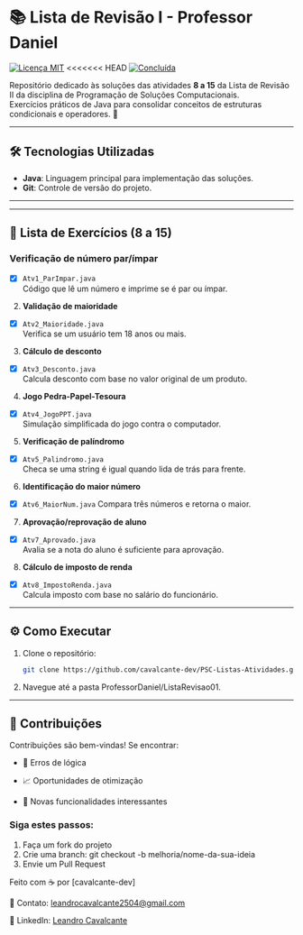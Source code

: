 # 📚 Lista de Revisão I - Professor Daniel

[![Licença MIT](https://img.shields.io/badge/Licença-MIT-blue)](LICENSE)
<<<<<<< HEAD
[![Concluída](https://img.shields.io/badge/Concluída-brightgreen)](https://github.com/cavalcante-dev/PSC-Listas-Atividades/tree/main/ProfessorGlender/Lista03)

Repositório dedicado às soluções das atividades **8 a 15** da Lista de Revisão II da disciplina de Programação de Soluções Computacionais.  
Exercícios práticos de Java para consolidar conceitos de estruturas condicionais e operadores. 🚀

---

## 🛠 Tecnologias Utilizadas
- **Java**: Linguagem principal para implementação das soluções.
- **Git**: Controle de versão do projeto.

---
---

## 📝 Lista de Exercícios (8 a 15)
### **Verificação de número par/ímpar**  
- [X] `Atv1_ParImpar.java`  
   Código que lê um número e imprime se é par ou ímpar.
2. **Validação de maioridade**
- [X] `Atv2_Maioridade.java`  
   Verifica se um usuário tem 18 anos ou mais.
3. **Cálculo de desconto**
- [X] `Atv3_Desconto.java`  
    Calcula desconto com base no valor original de um produto.
4. **Jogo Pedra-Papel-Tesoura**
- [X] `Atv4_JogoPPT.java`  
    Simulação simplificada do jogo contra o computador.
5. **Verificação de palíndromo**
- [X] `Atv5_Palindromo.java`  
    Checa se uma string é igual quando lida de trás para frente.
6. **Identificação do maior número** 
- [X] `Atv6_MaiorNum.java` 
    Compara três números e retorna o maior.
7. **Aprovação/reprovação de aluno**
- [X] `Atv7_Aprovado.java`  
    Avalia se a nota do aluno é suficiente para aprovação.
8. **Cálculo de imposto de renda**
- [X] `Atv8_ImpostoRenda.java`  
    Calcula imposto com base no salário do funcionário.

---

## ⚙️ Como Executar
1. Clone o repositório:
   ```bash
   git clone https://github.com/cavalcante-dev/PSC-Listas-Atividades.git
2. Navegue até a pasta ProfessorDaniel/ListaRevisao01.

---

## 🤝 Contribuições
Contribuições são bem-vindas! Se encontrar:

- 🐛 Erros de lógica

- 📈 Oportunidades de otimização

- 🧩 Novas funcionalidades interessantes

### Siga estes passos:
1. Faça um fork do projeto
2. Crie uma branch: git checkout -b melhoria/nome-da-sua-ideia
3. Envie um Pull Request

Feito com ☕ por [cavalcante-dev] 

📧 Contato: leandrocavalcante2504@gmail.com

🔗 LinkedIn: [Leandro Cavalcante](https://www.linkedin.com/in/leandro-cavalcante-13a63521a/)